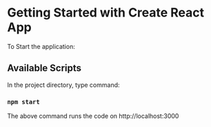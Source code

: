 # Getting Started with Create React App

To Start the application:

## Available Scripts

In the project directory, type command:

### `npm start`

The above command runs the code on http://localhost:3000



